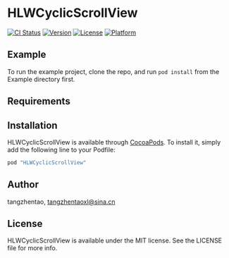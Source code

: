 # HLWCyclicScrollView

[![CI Status](http://img.shields.io/travis/tangzhentao/HLWCyclicScrollView.svg?style=flat)](https://travis-ci.org/tangzhentao/HLWCyclicScrollView)
[![Version](https://img.shields.io/cocoapods/v/HLWCyclicScrollView.svg?style=flat)](http://cocoapods.org/pods/HLWCyclicScrollView)
[![License](https://img.shields.io/cocoapods/l/HLWCyclicScrollView.svg?style=flat)](http://cocoapods.org/pods/HLWCyclicScrollView)
[![Platform](https://img.shields.io/cocoapods/p/HLWCyclicScrollView.svg?style=flat)](http://cocoapods.org/pods/HLWCyclicScrollView)

## Example

To run the example project, clone the repo, and run `pod install` from the Example directory first.

## Requirements

## Installation

HLWCyclicScrollView is available through [CocoaPods](http://cocoapods.org). To install
it, simply add the following line to your Podfile:

```ruby
pod "HLWCyclicScrollView"
```

## Author

tangzhentao, tangzhentaoxl@sina.cn

## License

HLWCyclicScrollView is available under the MIT license. See the LICENSE file for more info.
